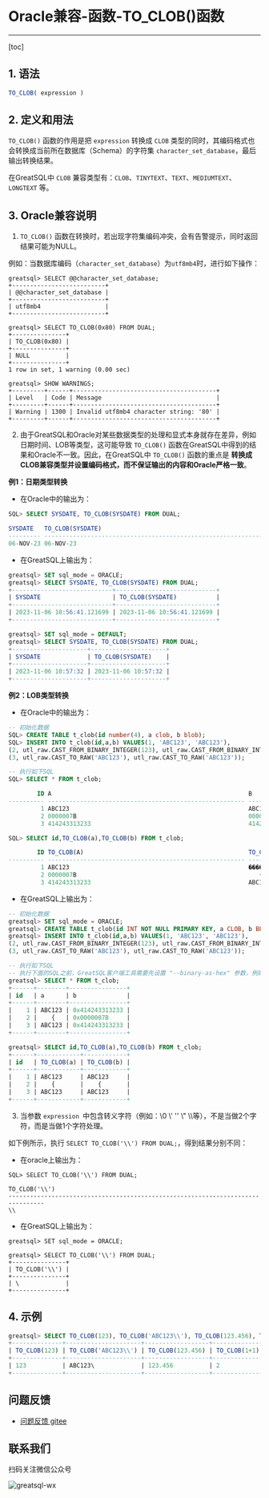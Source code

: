 # Oracle兼容-函数-TO_CLOB()函数
---
[toc]

## 1. 语法

```sql
TO_CLOB( expression )
```

## 2. 定义和用法
`TO_CLOB()` 函数的作用是把 `expression` 转换成 `CLOB` 类型的同时，其编码格式也会转换成当前所在数据库（Schema）的字符集 `character_set_database`，最后输出转换结果。

在GreatSQL中 `CLOB` 兼容类型有：`CLOB`、`TINYTEXT`、`TEXT`、`MEDIUMTEXT`、`LONGTEXT` 等。

## 3. Oracle兼容说明

1. `TO_CLOB()` 函数在转换时，若出现字符集编码冲突，会有告警提示，同时返回结果可能为NULL。

例如：当数据库编码（`character_set_database`）为`utf8mb4`时，进行如下操作：
```
greatsql> SELECT @@character_set_database;
+--------------------------+
| @@character_set_database |
+--------------------------+
| utf8mb4                  |
+--------------------------+

greatsql> SELECT TO_CLOB(0x80) FROM DUAL;
+---------------+
| TO_CLOB(0x80) |
+---------------+
| NULL          |
+---------------+
1 row in set, 1 warning (0.00 sec)

greatsql> SHOW WARNINGS;
+---------+------+----------------------------------------+
| Level   | Code | Message                                |
+---------+------+----------------------------------------+
| Warning | 1300 | Invalid utf8mb4 character string: '80' |
+---------+------+----------------------------------------+
```

2. 由于GreatSQL和Oracle对某些数据类型的处理和显式本身就存在差异，例如日期时间、LOB等类型，这可能导致 `TO_CLOB()` 函数在GreatSQL中得到的结果和Oracle不一致。因此，在GreatSQL中 `TO_CLOB()` 函数的重点是 **转换成CLOB兼容类型并设置编码格式，而不保证输出的内容和Oracle严格一致**。

**例1：日期类型转换**

- 在Oracle中的输出为：

```sql
SQL> SELECT SYSDATE, TO_CLOB(SYSDATE) FROM DUAL;

SYSDATE   TO_CLOB(SYSDATE)
--------- --------------------------------------------------------------------------------
06-NOV-23 06-NOV-23
```

- 在GreatSQL上输出为：

```sql
greatsql> SET sql_mode = ORACLE;
greatsql> SELECT SYSDATE, TO_CLOB(SYSDATE) FROM DUAL;
+----------------------------+----------------------------+
| SYSDATE                    | TO_CLOB(SYSDATE)           |
+----------------------------+----------------------------+
| 2023-11-06 10:56:41.121699 | 2023-11-06 10:56:41.121699 |
+----------------------------+----------------------------+

greatsql> SET sql_mode = DEFAULT;
greatsql> SELECT SYSDATE, TO_CLOB(SYSDATE) FROM DUAL;
+---------------------+---------------------+
| SYSDATE             | TO_CLOB(SYSDATE)    |
+---------------------+---------------------+
| 2023-11-06 10:57:32 | 2023-11-06 10:57:32 |
+---------------------+---------------------+
```

**例2：LOB类型转换**

- 在Oracle中的输出为：

```sql
-- 初始化数据
SQL> CREATE TABLE t_clob(id number(4), a clob, b blob);
SQL> INSERT INTO t_clob(id,a,b) VALUES(1, 'ABC123', 'ABC123'),
(2, utl_raw.CAST_FROM_BINARY_INTEGER(123), utl_raw.CAST_FROM_BINARY_INTEGER(123)),
(3, utl_raw.CAST_TO_RAW('ABC123'), utl_raw.CAST_TO_RAW('ABC123'));

-- 执行如下SQL
SQL> SELECT * FROM t_clob;

        ID A                                                       B
---------- ------------------------------------------------------- -------------------------
         1 ABC123                                                  ABC123
         2 0000007B                                                0000007B
         3 414243313233                                            414243313233

SQL> SELECT id,TO_CLOB(a),TO_CLOB(b) FROM t_clob;

        ID TO_CLOB(A)                                              TO_CLOB(B)
---------- ------------------------------------------------------- -------------------------
         1 ABC123                                                  ����#
         2 0000007B                                                   {
         3 414243313233                                            ABC123
```

- 在GreatSQL上输出为：

```sql
-- 初始化数据
greatsql> SET sql_mode = ORACLE;
greatsql> CREATE TABLE t_clob(id INT NOT NULL PRIMARY KEY, a CLOB, b BLOB);
greatsql> INSERT INTO t_clob(id,a,b) VALUES(1, 'ABC123', 'ABC123'),
(2, utl_raw.CAST_FROM_BINARY_INTEGER(123), utl_raw.CAST_FROM_BINARY_INTEGER(123)),
(3, utl_raw.CAST_TO_RAW('ABC123'), utl_raw.CAST_TO_RAW('ABC123'));

-- 执行如下SQL
-- 执行下面的SQL之前，GreatSQL客户端工具需要先设置 "--binary-as-hex" 参数，例如：mysql --binary-as-hex
greatsql> SELECT * FROM t_clob;
+------+--------+----------------+
| id   | a      | b              |
+------+--------+----------------+
|    1 | ABC123 | 0x414243313233 |
|    2 |    {   | 0x0000007B     |
|    3 | ABC123 | 0x414243313233 |
+------+--------+----------------+

greatsql> SELECT id,TO_CLOB(a),TO_CLOB(b) FROM t_clob;
+------+------------+------------+
| id   | TO_CLOB(a) | TO_CLOB(b) |
+------+------------+------------+
|    1 | ABC123     | ABC123     |
|    2 |    {       |    {       |
|    3 | ABC123     | ABC123     |
+------+------------+------------+
```

3. 当参数 `expression `中包含转义字符（例如：\0 \\' '' \\" \\\\等），不是当做2个字符，而是当做1个字符处理。

如下例所示，执行 `SELECT TO_CLOB('\\') FROM DUAL;`，得到结果分别不同：

- 在oracle上输出为：

```
SQL> SELECT TO_CLOB('\\') FROM DUAL;

TO_CLOB('\\')
--------------------------------------------------------------------------------
\\
```

- 在GreatSQL上输出为：

```
greatsql> SET sql_mode = ORACLE;

greatsql> SELECT TO_CLOB('\\') FROM DUAL;
+---------------+
| TO_CLOB('\\') |
+---------------+
| \             |
+---------------+
```

## 4. 示例

```sql
greatsql> SELECT TO_CLOB(123), TO_CLOB('ABC123\\'), TO_CLOB(123.456), TO_CLOB(1+1) FROM DUAL;
+--------------+---------------------+------------------+--------------+
| TO_CLOB(123) | TO_CLOB('ABC123\\') | TO_CLOB(123.456) | TO_CLOB(1+1) |
+--------------+---------------------+------------------+--------------+
| 123          | ABC123\             | 123.456          | 2            |
+--------------+---------------------+------------------+--------------+
```



**问题反馈**
---
- [问题反馈 gitee](https://gitee.com/GreatSQL/GreatSQL-Manual/issues)


**联系我们**
---

扫码关注微信公众号

![greatsql-wx](../greatsql-wx.jpg)
